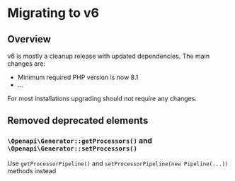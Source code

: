 # Migrating to v6

## Overview

v6 is mostly a cleanup release with updated dependencies. The main changes are:

* Minimum required PHP version is now 8.1
* ...

For most installations upgrading should not require any changes.

## Removed deprecated elements
### `\Openapi\Generator::getProcessors()` and `\Openapi\Generator::setProcessors()`
Use `getProcessorPipeline()` and `setProcessorPipeline(new Pipeline(...))` methods instead

